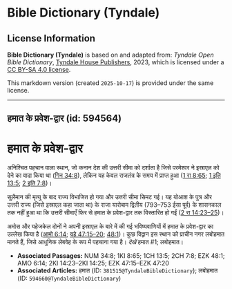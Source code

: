 # Bible Dictionary (Tyndale)

## License Information

**Bible Dictionary (Tyndale)** is based on and adapted from: _Tyndale Open Bible Dictionary_, [Tyndale House Publishers](https://tyndaleopenresources.com/), 2023, which is licensed under a [CC BY-SA 4.0 license](https://creativecommons.org/licenses/by-sa/4.0/legalcode.en).

This markdown version (created `2025-10-17`) is provided under the same license.



--------------------------------

## हमात के प्रवेश-द्वार (id: 594564)

हमात के प्रवेश\-द्वार
=====================

अनिश्चित पहचान वाला स्थान, जो कनान देश की उत्तरी सीमा को दर्शाता है जिसे परमेश्वर ने इस्राएल को देने का वादा किया था ([गिन 34:8](https://ref.ly/Num34:8)), लेकिन यह केवल राजतंत्र के समय में प्राप्त हुआ ([1 रा 8:65](https://ref.ly/1Kgs8:65); [1 इति 13:5](https://ref.ly/1Chr13:5); [2 इति 7:8](https://ref.ly/2Chr7:8))।

सुलैमान की मृत्यु के बाद राज्य विभाजित हो गया और उत्तरी सीमा सिमट गई। यह योआश के पुत्र और उत्तरी राज्य (जिसे इस्राएल कहा जाता था) के राजा यारोबाम द्वितीय (793–753 ईसा पूर्व) के शासनकाल तक नहीं हुआ था कि उत्तरी सीमाएँ फिर से हमात के प्रवेश\-द्वार तक विस्तारित हो गईं ([2 रा 14:23–25](https://ref.ly/2Kgs14:23-2Kgs14:25))।

अमोस और यहेजकेल दोनों ने अपनी इस्राएल के बारे में की गई भविष्यवाणियों में हमात के प्रवेश\-द्वार का उल्लेख किया है ([आमो 6:14](https://ref.ly/Amos6:14); [यहे 47:15–20](https://ref.ly/Ezek47:15-Ezek47:20); [48:1](https://ref.ly/Ezek48:1))। कुछ विद्वान इस स्थान को प्राचीन नगर लबोहमात मानते हैं, जिसे आधुनिक लेबवेह के रूप में पहचाना गया है। *देखें* हमात \#1; लबोहमात।

* **Associated Passages:** NUM 34:8; 1KI 8:65; 1CH 13:5; 2CH 7:8; EZK 48:1; AMO 6:14; 2KI 14:23–2KI 14:25; EZK 47:15–EZK 47:20
* **Associated Articles:** हमात (ID: `381515@TyndaleBibleDictionary`); लबोहमात (ID: `594660@TyndaleBibleDictionary`)

